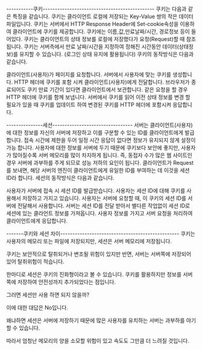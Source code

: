 -----------쿠키----------------------------------------------
쿠키는 다음과 같은 특징을 같습니다.
쿠키는 클라이언트 로컬에 저장되는 Key-Value 쌍의 작은 데이터 파일입니다.
쿠키는 서버에서 HTTP Response Header에 Set-cookie속성을 이용하여 클라이언트에 쿠키를 제공합니다.
쿠키에는 이름,값,만료날짜/시간, 경로정보 등이 들어있다.
쿠키는 클라이언트의 상태 정보를 로컬에 저장했다가 요청(Request)할 때 참조됩니다.
쿠키는 서버측에서 만료 날짜/시간을 지정하여 정해진 시간동안 데이터(상태정보)를 유지할 수 있습니다. (로그인 상태 유지에 활용됩니다)
쿠키의 동작방식은 다음과 같습니다.

클라이언트(사용자)가 페이지를 요청합니다.
서버에서 사용자에 맞는 쿠키를 생성합니다.
HTTP 헤더에 쿠키를 포함 시켜 클라이언트(사용자)에게 전달합니다.
브라우저가 종료되어도 쿠키 만료 기간이 있다면 클라이언트에서 보관합니다.
같은 요청을 할 경우 HTTP 헤더에 쿠키를 함께 보냅니다.
서버에서 쿠키를 읽어 이전 상태 정보를 변경 할 필요가 있을 때 쿠키를 업데이트 하여 변경된 쿠키를 HTTP 헤더에 포함시켜 응답합니다.

---------------세션---------------------------------
서버는 클라이언트(사용자)에 대한 정보를 자신의 서버에 저장하고 이를 구분할 수 있는 ID를 클라이언트에게 발급합니다.
접속 시간에 제한을 두어 일정 시간 응답이 없다면 정보가 유지되지 않게 설정이 가능 합니다.
사용자에 대한 정보를 서버에 두기 때문에 쿠키보다 보안에 좋지만, 사용자가 많아질수록 서버 메모리를 많이 차지하게 됩니다.
즉, 동접자 수가 많은 웹 사이트인 경우 서버에 과부하를 주게 되므로 성능 저하의 요인이 됩니다.
클라이언트가 Request를 보내면, 해당 서버의 엔진이 클라이언트에게 유일한 ID를 부여하는 데 이것을 세션 ID라 합니다.
세션의 동작방식은 다음과 같습니다.

사용자가 서버에 접속 시 세션 ID를 발급받습니다.
사용자는 세션 ID에 대해 쿠키를 사용해서 저장하고 가지고 있습니다.
사용자는 서버에 요청할 때, 이 쿠키의 세션 ID를 서버에 전달해서 사용합니다.
서버는 세션 ID를 전달 받아서 별다른 작업없이 세션 ID로 세션에 있는 클라언트 정보를 가져옵니다.
사용자 정보를 가지고 서버 요청을 처리하여 클라이언트에게 응답합니다.

-------쿠키와 세션 차이-------------------------------------------------
쿠키는 사용자의 메모리 또는 파일에 저장되지만, 세션은 서버 메모리에 저장됩니다.

쿠키는 보안적으로 탈취되거나 변조될 위험이 있지만 반면, 서버는 서버쪽에 저장되어 있어 탈취위험이 적습니다.

한마디로 세션은 쿠키의 진화형이라고 볼 수 있습니다. 쿠키를 활용하지만 정보를 서버쪽에 저장하여 안전성까지 추가되었다는 점입니다.

그러면 세션만 사용 하면 되지 않을까?

이에 대한 대답은 No입니다.

왜냐하면 세션은 서버에 저장하기 때문에 많은 사용자를 유치하는 서버는 과부하를 야기할 수 있습니다.

따라서 엄청난 메모리의 양을 소모할 위험이 있고 속도도 그만큼 더 느려질 것입니다.

